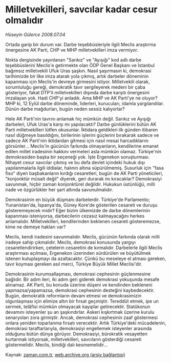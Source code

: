 # Milletvekilleri, savcılar kadar cesur olmalıdır

*Hüseyin Gülerce 2008.07.04*

<tr><td class="metin" colspan="2" style="padding-top: 20px; padding-left: 5px; padding-right: 10px;">Ortada garip bir durum var. Darbe teşebbüsleriyle ilgili Meclis araştırma önergesine AK Parti, CHP ve MHP milletvekilleri imza vermiyor.</td></tr><tr><td class="metin" colspan="2" style="padding-top: 20px; padding-left: 5px; padding-right: 10px;"><p>Nokta dergisinde yayınlanan "Sarıkız" ve "Ayışığı" kod adlı darbe teşebbüslerini Meclis'e getirmekte olan ÖDP Genel Başkanı ve İstanbul bağımsız milletvekili Ufuk Uras şaşkın. Nasıl şaşırmasın ki, demokrasi tarihimizde bir ilke imza atarak yola çıkmış, artık darbeler döneminin kapanması için Meclis'in devreye girmesini istiyor. Milletvekili olarak, sorumluluğu gereği, demokratik tavır sergileyerek medeni bir çaba gösteriyor, fakat DTP'li milletvekilleri dışında darbe karşıtı önergesini imzalayan yok. Hadi CHP'yi anladık. Ama MHP ve AK Parti'ye ne oluyor? MHP ki, 12 Eylül darbe döneminde, liderleri, kurucuları, idamla yargılandılar. Dünün darbe mağdurları, bugün neden sessiz kalıyorlar? 
<p>Hele AK Parti'nin tavrını anlamak hiç mümkün değil. Sarıkız ve Ayışığı darbeleri, Ufuk Uras'a karşı mı yapılacaktı? Darbe günlüklerini bütün AK Parti milletvekilleri lütfen okusunlar. İktidara geldikleri ilk günden itibaren nasıl düğmeye basıldığını, birilerinin işlerini güçlerini bırakarak sadece ve sadece AK Parti'nin iktidardan gitmesi için nasıl mesai harcadıklarını görsünler... Meclis'in gücünün farkında olmayanların, kendilerine emanet edilen millet iradesinin hakkını vermeleri asla mümkün olamaz. Türkiye'nin demokrasiden başka bir seçeneği yok. İşte Ergenekon soruşturması. Nihayet cesur savcılar çıkmış ve bu defa devlet içindeki hukuk dışı yapılanmalarla ilgili iddialar, halının altına süpürülmemiş. Susurluk için "fasa fiso" diyen başbakanların kırdığı cesaretleri, bugün de AK Parti yöneticileri, "konjonktür müsait değil" diyerek, geri durarak mı kıracaklar? Demokrasiyi savunmak, hiçbir zaman konjonktürel değildir. Hukukun üstünlüğü, milli irade ve özgürlükler her şart altında savunulmalıdır.
<p>Demokrasinin en büyük düşmanı darbelerdir. Türkiye'de Parlamento; Yunanistan'da, İspanya'da, Güney Kore'de gösterilen cesareti ve duruşu gösteremeyecek midir? Eğer bizim ülkemizde de darbe dönemlerinin kapanması isteniyorsa, darbecilerin cezasız kalmayacağını herkes anlamalıdır. Milletvekilleri, kendilerinden beklenen cesareti gösteremezse, kime ne demeye hakları var?
<p>Meclis, kendi iradesini savunmalıdır. Meclis, gücünün farkında olarak milli iradeye sahip çıkmalıdır. Meclis, demokrasi konusunda yargıyı cesaretlendirirken, çetelerin cesaretini de kırmalıdır. Darbelerle ilgili Meclis araştırması açılması, Ergenekon üzerinden sürdürülen ve büyütülmek istenen kutuplaşmayı da azaltacaktır. Çünkü bu meseleye el atması gereken, tavır koyması gereken asıl merci, Türkiye Büyük Millet Meclisi'dir.
<p>Demokrasinin kurumsallaşması, demokrasi cephesinin güçlenmesine bağlıdır. Bir adım ileri, iki adım geri giderek demokrasi yokuşunda mesafe alınamaz. AK Parti, bu konuda üzerine düşeni ve kendinden bekleneni yapmazsa/yapamazsa, demokrasi cephesinin desteğini kaybedecektir. Bugün, demokratik reformların devam etmesi ve demokrasimizin olgunlaşması için elimize altın bir fırsat geçmiştir. Tereddüt etmek, ipe un sermek, telâfisi mümkün olmayacak kayıplar getirecektir. Statükonun devamını isteyenler şu an şaşkındırlar. Askeri kışkırtmak üzerine kurulu senaryoları zora girmiştir. Ancak, demokrasi cephesinin zaaf göstermesi onlara yeniden toparlanma fırsatı verecektir. Artık Türkiye'deki mücadelenin, demokrasi taraftarlarıyla, demokrasiyi engellemek isteyenler arasında olduğunu bütün dünya görüyor. Demokrasiyi, bürokratik vesayetten kurtarmak istiyorsak, milletvekilleri, savcıların gösterdiği cesareti göstermelidir. Meclis, bindiği dalı kesmemelidir...<br/></p></p></p></p></p></td></tr>

Kaynak: [zaman.com.tr](http://zaman.com.tr/yazar.do?yazino=709945), [web.archive.org (arşiv bağlantısı)](http://web.archive.org/web/20080802055231/http://www.zaman.com.tr:80/yazar.do?yazino=709945)
